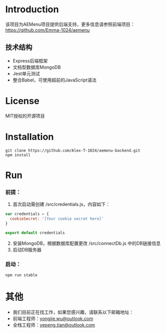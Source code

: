 # Introduction
该项目为AEMenu项目提供后端支持，更多信息请参照前端项目：\
https://github.com/Emma-1024/aemenu

## 技术结构
- Express后端框架
- 文档型数据库MongoDB
- Jest单元测试
- 整合Babel，可使用超前的JavaScript语法

# License
MIT授权的开源项目

# Installation
```
git clone https://github.com/Alex-T-1024/aemenu-backend.git
npm install
```
# Run
### 前提：
1. 首次启动需创建 /src/credentials.js，内容如下：
```javascript
var credentials = {
  cookieSecret: '[Your cookie secret here]'
}

export default credentials

```
2. 安装MongoDB，根据数据库配置更改 /src/connectDb.js 中的DB链接信息
3. 启动DB服务器
### 启动：
```
npm run stable
```

# 其他
- 我们目前正在找工作，如果您感兴趣，请联系以下邮箱地址：
- 前端工程师：yongjie.wu@outlook.com
- 全栈工程师：yepeng.tian@outlook.com
